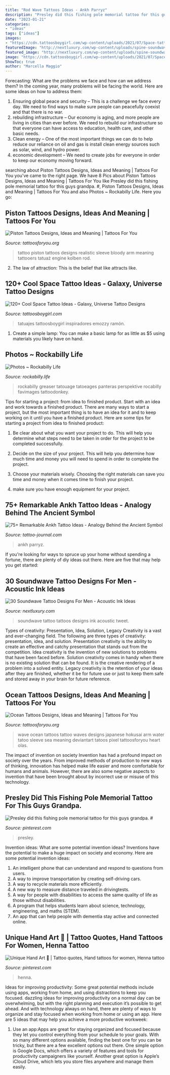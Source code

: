 ```yaml
---
title: "Rod Wave Tattoos Ideas - Ankh Parryz"
description: "Presley did this fishing pole memorial tattoo for this guys grandpa. #"
date: "2023-01-21"
categories:
- "ideas"
tags: ["ideas"]
images:
- "https://cdn.tattoosboygirl.com/wp-content/uploads/2021/07/Space-tattoo-ideas-40.jpg"
featuredImage: "http://nextluxury.com/wp-content/uploads/spine-soundwave-male-tattoos.jpg"
featured_image: "http://nextluxury.com/wp-content/uploads/spine-soundwave-male-tattoos.jpg"
image: "https://cdn.tattoosboygirl.com/wp-content/uploads/2021/07/Space-tattoo-ideas-40.jpg"
ShowToc: true
author: "Marcella Maggio"
---
```



Forecasting: What are the problems we face and how can we address them?
In the coming year, many problems will be facing the world. Here are some ideas on how to address them: 
1. Ensuring global peace and security – This is a challenge we face every day. We need to find ways to make sure people can peacefully coexist and that there is no war. 
2. rebuilding infrastructure – Our economy is aging, and more people are living in cities than ever before. We need to rebuild our infrastructure so that everyone can have access to education, health care, and other basic needs. 
3. Clean energy – One of the most important things we can do to help reduce our reliance on oil and gas is install clean energy sources such as solar, wind, and hydro power. 
4. economic development – We need to create jobs for everyone in order to keep our economy moving forward.

	

		
searching about Piston Tattoos Designs, Ideas and Meaning | Tattoos For You you've came to the right page. We have 8 Pics about Piston Tattoos Designs, Ideas and Meaning | Tattoos For You like Presley did this fishing pole memorial tattoo for this guys grandpa. #, Piston Tattoos Designs, Ideas and Meaning | Tattoos For You and also Photos ~ Rockabilly Life. Here you go:
		
    
## Piston Tattoos Designs, Ideas And Meaning | Tattoos For You

<img loading=lazy src="https://www.tattoosforyou.org/wp-content/uploads/2016/03/Piston-Tattoo-Sleeve.jpg" onerror="this.onerror=null;this.src='https://tse3.mm.bing.net/th?id=OIP.exR0QvfAMvTKMPayvWl76wAAAA&amp;pid=15.1';" alt="Piston Tattoos Designs, Ideas and Meaning | Tattoos For You">

_Source: tattoosforyou.org_

>tattoo piston tattoos designs realistic sleeve bloody arm meaning tattooers tatuaż engine kolben rod. 

	

2. The law of attraction: This is the belief that like attracts like.

    
## 120+ Cool Space Tattoo Ideas - Galaxy, Universe Tattoo Designs

<img loading=lazy src="https://cdn.tattoosboygirl.com/wp-content/uploads/2021/07/Space-tattoo-ideas-40.jpg" onerror="this.onerror=null;this.src='https://tse1.mm.bing.net/th?id=OIP.6yqB946-Dy2v5q9D1Jj6UAHaJ4&amp;pid=15.1';" alt="120+ Cool Space Tattoo Ideas - Galaxy, Universe Tattoo Designs">

_Source: tattoosboygirl.com_

>tatuajes tattoosboygirl inspiradores emozzy ramón. 

	

1. Create a simple lamp: You can make a basic lamp for as little as $5 using materials you likely have on hand.

    
## Photos ~ Rockabilly Life

<img loading=lazy src="http://www.rockabilly.life/wp-content/gallery/rockabilly-and-hot-rod-tattoos/rockabilly-hot-rod-rock-roll-music-tattoos-53.jpg" onerror="this.onerror=null;this.src='https://tse3.mm.bing.net/th?id=OIP.iqqwSnQDWF0tAqSYKTWJqAHaJ4&amp;pid=15.1';" alt="Photos ~ Rockabilly Life">

_Source: rockabilly.life_

>rockabilly greaser tatouage tatoeages panteras perspektive rocabilly favimages tattoodonkey. 

	

Tips for starting a project: from idea to finished product.
Start with an idea and work towards a finished product. There are many ways to start a project, but the most important thing is to have an idea for it and to keep working on it until you have a finished product. Here are some tips for starting a project from idea to finished product: 
1. Be clear about what you want your project to do. This will help you determine what steps need to be taken in order for the project to be completed successfully. 

2. Decide on the size of your project. This will help you determine how much time and money you will need to spend in order to complete the project. 

3. Choose your materials wisely. Choosing the right materials can save you time and money when it comes time to finish your project. 

4. make sure you have enough equipment for your project.

    
## 75+ Remarkable Ankh Tattoo Ideas - Analogy Behind The Ancient Symbol

<img loading=lazy src="https://tattoo-journal.com/wp-content/uploads/2017/06/Ankh-Tattoo-72-768x960.jpg" onerror="this.onerror=null;this.src='https://tse2.mm.bing.net/th?id=OIP.hAL3NoxB0hhiCNIThIk6cQHaJQ&amp;pid=15.1';" alt="75+ Remarkable Ankh Tattoo Ideas - Analogy Behind the Ancient Symbol">

_Source: tattoo-journal.com_

>ankh parryz. 

	

If you're looking for ways to spruce up your home without spending a fortune, there are plenty of diy ideas out there. Here are five that may help you get started: 

    
## 30 Soundwave Tattoo Designs For Men - Acoustic Ink Ideas

<img loading=lazy src="http://nextluxury.com/wp-content/uploads/spine-soundwave-male-tattoos.jpg" onerror="this.onerror=null;this.src='https://tse2.mm.bing.net/th?id=OIP.gtbFZL2kf2RoC4161R-E7AAAAA&amp;pid=15.1';" alt="30 Soundwave Tattoo Designs For Men - Acoustic Ink Ideas">

_Source: nextluxury.com_

>soundwave tattoo tattoos designs ink acoustic tweet. 

	

Types of creativity: Presentation, Idea, Solution, Legacy
Creativity is a vast and ever-changing field. The following are three types of creativity: presentation, idea, and solution. Presentation creativity is the ability to create an effective and catchy presentation that stands out from the competition. Idea creativity is the invention of new solutions to problems that have been faced before. Solution creativity comes in handy when there is no existing solution that can be found. It is the creative rendering of a problem into a solved entity. Legacy creativity is the retention of your ideas after they are finished, whether it be for future use or just to keep them safe and stored away in your brain for future reference.

    
## Ocean Tattoos Designs, Ideas And Meaning | Tattoos For You

<img loading=lazy src="http://www.tattoosforyou.org/wp-content/uploads/2017/11/Ocean-Wave-Tattoo.jpg" onerror="this.onerror=null;this.src='https://tse4.mm.bing.net/th?id=OIP.mhJPs8ubeEQwfEJKysiBaQHaLE&amp;pid=15.1';" alt="Ocean Tattoos Designs, Ideas and Meaning | Tattoos For You">

_Source: tattoosforyou.org_

>wave ocean tattoos tattoo waves designs japanese hokusai arm water tatoo sleeve sea meaning deviantart tatoos pixel tattoosforyou heart olas. 

	

The impact of invention on society
Invention has had a profound impact on society over the years. From improved methods of production to new ways of thinking, innovation has helped make life easier and more comfortable for humans and animals. However, there are also some negative aspects to invention that have been brought about by incorrect use or misuse of this technology.

    
## Presley Did This Fishing Pole Memorial Tattoo For This Guys Grandpa. #

<img loading=lazy src="https://i.pinimg.com/736x/e0/f9/0b/e0f90b87ed026415752817b2a871c19e.jpg" onerror="this.onerror=null;this.src='https://tse1.mm.bing.net/th?id=OIP.ZhrUkQrpwTSF3kCEepYCQQHaLI&amp;pid=15.1';" alt="Presley did this fishing pole memorial tattoo for this guys grandpa. #">

_Source: pinterest.com_

>presley. 

	

Invention ideas: What are some potential invention ideas?
Inventions have the potential to make a huge impact on society and economy. Here are some potential invention ideas:
1. An intelligent phone that can understand and respond to questions from users. 
2. A way to improve transportation by creating self-driving cars. 
3. A way to recycle materials more efficiently. 
4. A new way to measure distance traveled in drivingtests. 
5. A way for people with disabilities to access the same quality of life as those without disabilities. 
6. A program that helps students learn about science, technology, engineering, and maths (STEM). 
7. An app that can help people with dementia stay active and connected online.

    
## Unique Hand Art 🌷 | Tattoo Quotes, Hand Tattoos For Women, Henna Tattoo

<img loading=lazy src="https://i.pinimg.com/736x/18/12/92/181292e5c99fbbf2b09f9af8bcde8774.jpg" onerror="this.onerror=null;this.src='https://tse3.mm.bing.net/th?id=OIP.khwOkFKK46cSdDPhLPc68gHaLH&amp;pid=15.1';" alt="Unique Hand Art 🌷 | Tattoo quotes, Hand tattoos for women, Henna tattoo">

_Source: pinterest.com_

>henna. 

	

Ideas for improving productivity: Some great potential methods include using apps, working from home, and using distractions to keep you focused.
dazzling ideas for improving productivity on a normal day can be overwhelming, but with the right planning and execution it’s possible to get ahead. And with technology always on hand, there are plenty of ways to organize and stay focused when working from home or using an app. Here are 5 ideas that may help you achieve a more productive workweek:
1. Use an app:Apps are great for staying organized and focused because they let you control everything from your schedule to your goals. With so many different options available, finding the best one for you can be tricky, but there are a few excellent options out there. One simple option is Google Docs, which offers a variety of features and tools for productivity campaigners like yourself. Another great option is Apple’s iCloud Drive, which lets you store files anywhere and manage them easily.

